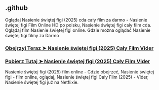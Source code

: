 ## .github

Oglądaj Nasienie świętej figi (2025) cda cały film za darmo - Nasienie świętej figi Film Online HD po polsku, Nasienie świętej figi caly film cda. Oglądaj film Nasienie świętej figi online. Gdzie można oglądać Nasienie świętej figi filmy za Darmo

### [Obejrzyj Teraz ➤ Nasienie świętej figi (2025) Cały Film Vider](https://watching4khdmovies.blogspot.com/2025/03/les-graines.html)

### [Pobierz Tutaj ➤ Nasienie świętej figi (2025) Cały Film Vider](https://watching4khdmovies.blogspot.com/2025/03/les-graines.html)

Nasienie świętej figi (2025) film online - Gdzie obejrzeć, Nasienie świętej figi - film online, oglądaj, Nasienie świętej figi Cały Film (2025) - Vider, Nasienie świętej figi już na Netflixie.
